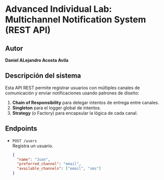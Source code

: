 # Advanced Individual Lab: Multichannel Notification System (REST API)

## Autor

**Daniel ALejandro Acosta Avila**

## Descripción del sistema

Esta API REST permite registrar usuarios con múltiples canales de comunicación y enviar notificaciones usando patrones de diseño:

1. **Chain of Responsibility** para delegar intentos de entrega entre canales.
2. **Singleton** para el logger global de intentos.
3. **Strategy** (o Factory) para encapsular la lógica de cada canal.

## Endpoints

- `POST /users`  
  Registra un usuario.
  ```json
  {
    "name": "Juan",
    "preferred_channel": "email",
    "available_channels": ["email", "sms"]
  }
  ```

